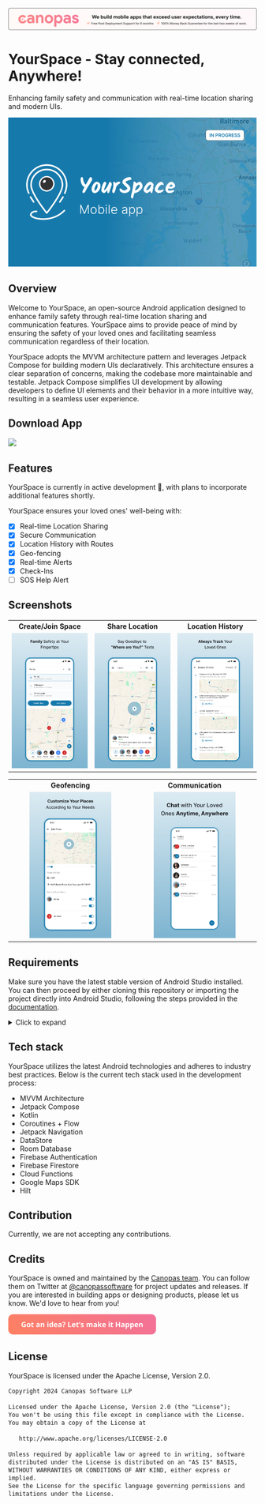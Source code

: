 <p align="center"> <a href="https://canopas.com/contact"><img src="./screenshots/cta_banner2.png" alt=""></a></p>

# YourSpace - Stay connected, Anywhere!
Enhancing family safety and communication with real-time location sharing and modern UIs.

<img src="./screenshots/cover_image.png"  alt=""/>


## Overview
Welcome to YourSpace, an open-source Android application designed to enhance family safety through real-time location sharing and communication features. YourSpace aims to provide peace of mind by ensuring the safety of your loved ones and facilitating seamless communication regardless of their location.

YourSpace adopts the MVVM architecture pattern and leverages Jetpack Compose for building modern UIs declaratively. This architecture ensures a clear separation of concerns, making the codebase more maintainable and testable. Jetpack Compose simplifies UI development by allowing developers to define UI elements and their behavior in a more intuitive way, resulting in a seamless user experience.

## Download App
<a href="https://play.google.com/store/apps/details?id=com.canopas.yourspace"><img src="https://play.google.com/intl/en_us/badges/static/images/badges/en_badge_web_generic.png" width="200"></img></a>


## Features
YourSpace is currently in active development 🚧, with plans to incorporate additional features shortly.

YourSpace ensures your loved ones' well-being with:

- [X] Real-time Location Sharing
- [X] Secure Communication
- [X] Location History with Routes
- [X] Geo-fencing
- [X] Real-time Alerts
- [X] Check-Ins
- [ ] SOS Help Alert

## Screenshots

<table>
  <tr>
    <th width="33%" >Create/Join Space</th>
    <th  width="33%" >Share Location</th>
    <th  width="33%" >Location History</th>
  </tr>
  <tr>
    <td><img src="./screenshots/yourspace_ss_1.jpg"  alt="Family Safety At Your Fingertips"/></td>
    <td> <img src="./screenshots/yourspace_ss_2.jpg"   alt="Say Goodbye to 'Where are You?' Texts "/> </td>
    <td> <img src="./screenshots/yourspace_ss_3.jpg"  alt="Always Track Your Loved Ones"/> </td>
  </tr>
</table>

<table>
  <tr>
    <th width="33%" >Geofencing</th>
    <th  width="33%" >Communication</th>
  </tr>
  <tr align="center">
    <td><img src="./screenshots/yourspace_ss_4.jpg"  alt="Customize Your Places According to Your Needs" width="70%" /></td>
    <td> <img src="./screenshots/yourspace_ss_5.jpg"   alt="Chat with Your Loved Ones Anytime, Anywhere" width="70%" /> </td>
  </tr>
</table>

## Requirements
Make sure you have the latest stable version of Android Studio installed.
You can then proceed by either cloning this repository or importing the project directly into Android Studio, following the steps provided in the [documentation](https://developer.android.com/jetpack/compose/setup#sample).
<details>
     <summary> Click to expand </summary>

### Google Maps SDK
To enable the MapView functionality, obtaining an API key as instructed in the [documentation](https://developers.google.com/maps/documentation/android-sdk/get-api-key) is required. This key should then be included in the local.properties file as follows:

```
MAPS_API_KEY=your_map_api_key
```

### Firebase Setup
To enable Firebase services, you will need to create a new project in the [Firebase Console](https://console.firebase.google.com/).
Use the `applicationId` value specified in the `app/build.gradle` file of the app as the Android package name.
Once the project is created, you will need to add the `google-services.json` file to the app module.
For more information, refer to the [Firebase documentation](https://firebase.google.com/docs/android/setup).

YourSpace uses the following Firebase services, Make sure you enable them in your Firebase project:
- Authentication (Phone, Google)
- Firestore (To store user data)
</details>

## Tech stack

YourSpace utilizes the latest Android technologies and adheres to industry best practices. Below is the current tech stack used in the development process:

- MVVM Architecture
- Jetpack Compose
- Kotlin
- Coroutines + Flow
- Jetpack Navigation
- DataStore
- Room Database
- Firebase Authentication
- Firebase Firestore
- Cloud Functions
- Google Maps SDK
- Hilt

## Contribution
Currently, we are not accepting any contributions.

## Credits
YourSpace is owned and maintained by the [Canopas team](https://canopas.com/). You can follow them on Twitter at [@canopassoftware](https://twitter.com/canopassoftware) for project updates and releases. If you are interested in building apps or designing products, please let us know. We'd love to hear from you!

<a href="https://canopas.com/contact"><img src="./screenshots/cta_btn.png" width=300></a>

## License

YourSpace is licensed under the Apache License, Version 2.0.

```
Copyright 2024 Canopas Software LLP

Licensed under the Apache License, Version 2.0 (the "License");
You won't be using this file except in compliance with the License.
You may obtain a copy of the License at

   http://www.apache.org/licenses/LICENSE-2.0

Unless required by applicable law or agreed to in writing, software
distributed under the License is distributed on an "AS IS" BASIS,
WITHOUT WARRANTIES OR CONDITIONS OF ANY KIND, either express or implied.
See the License for the specific language governing permissions and
limitations under the License.
```
